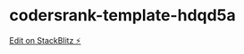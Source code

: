 # codersrank-template-hdqd5a

[Edit on StackBlitz ⚡️](https://stackblitz.com/edit/codersrank-template-hdqd5a)